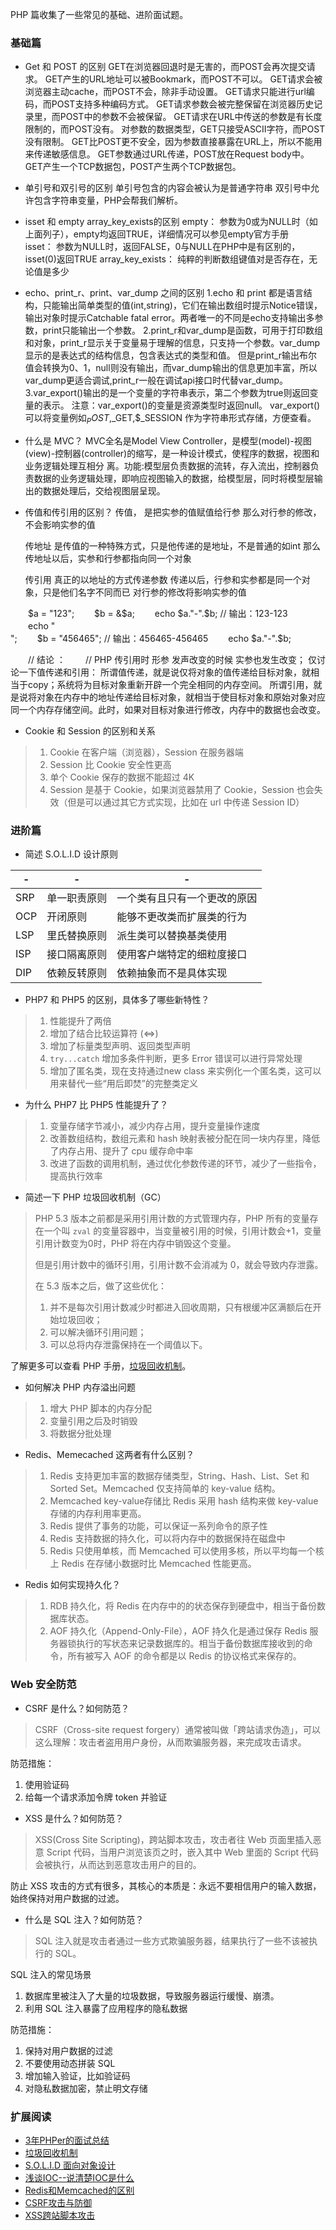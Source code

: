 PHP 篇收集了一些常见的基础、进阶面试题。

### 基础篇

- Get 和 POST 的区别
    GET在浏览器回退时是无害的，而POST会再次提交请求。
    GET产生的URL地址可以被Bookmark，而POST不可以。
    GET请求会被浏览器主动cache，而POST不会，除非手动设置。
    GET请求只能进行url编码，而POST支持多种编码方式。
    GET请求参数会被完整保留在浏览器历史记录里，而POST中的参数不会被保留。
    GET请求在URL中传送的参数是有长度限制的，而POST没有。
    对参数的数据类型，GET只接受ASCII字符，而POST没有限制。
    GET比POST更不安全，因为参数直接暴露在URL上，所以不能用来传递敏感信息。
    GET参数通过URL传递，POST放在Request body中。
    GET产生一个TCP数据包，POST产生两个TCP数据包。

- 单引号和双引号的区别
    单引号包含的内容会被认为是普通字符串
    双引号中允许包含字符串变量，PHP会帮我们解析。
- isset 和 empty  array_key_exists的区别
    empty： 参数为0或为NULL时（如上面列子），empty均返回TRUE，详细情况可以参见empty官方手册
    isset： 参数为NULL时，返回FALSE，0与NULL在PHP中是有区别的，isset(0)返回TRUE
    array_key_exists： 纯粹的判断数组键值对是否存在，无论值是多少
- echo、print_r、print、var_dump 之间的区别
    1.echo 和 print 都是语言结构，只能输出简单类型的值(int,string)，它们在输出数组时提示Notice错误，输出对象时提示Catchable fatal error。两者唯一的不同是echo支持输出多参数，print只能输出一个参数。
    2.print_r和var_dump是函数，可用于打印数组和对象，print_r显示关于变量易于理解的信息，只支持一个参数。var_dump显示的是表达式的结构信息，包含表达式的类型和值。
    但是print_r输出布尔值会转换为0、1，null则没有输出，而var_dump输出的信息更加丰富，所以var_dump更适合调试,print_r一般在调试api接口时代替var_dump。
    3.var_export()输出的是一个变量的字符串表示，第二个参数为true则返回变量的表示。
    注意：var_export()的变量是资源类型时返回null。
    var_export()可以将变量例如$_POST,$_GET,$_SESSION 作为字符串形式存储，方便查看。
- 什么是 MVC？
    MVC全名是Model View Controller，是模型(model)-视图(view)-控制器(controller)的缩写，是一种设计模式，使程序的数据，视图和业务逻辑处理互相分      离。功能:模型层负责数据的流转，存入流出，控制器负责数据的业务逻辑处理，即响应视图输入的数据，给模型层，同时将模型层输出的数据处理后，交给视图层呈现。
- 传值和传引用的区别？
传值，
   是把实参的值赋值给行参
   那么对行参的修改，不会影响实参的值

   传地址
   是传值的一种特殊方式，只是他传递的是地址，不是普通的如int
   那么传地址以后，实参和行参都指向同一个对象

   传引用
   真正的以地址的方式传递参数
   传递以后，行参和实参都是同一个对象，只是他们名字不同而已
   对行参的修改将影响实参的值　　

　　$a = "123";
　　$b = &$a;
　　echo $a."-".$b; // 输出：123-123
　　echo "<br/>";
　　$b = "456465"; // 输出：456465-456465
　　echo $a."-".$b;

　　// 结论 ：
　　// PHP 传引用时 形参 发声改变的时候 实参也发生改变；
仅讨论一下值传递和引用：
   所谓值传递，就是说仅将对象的值传递给目标对象，就相当于copy；系统将为目标对象重新开辟一个完全相同的内存空间。
   所谓引用，就是说将对象在内存中的地址传递给目标对象，就相当于使目标对象和原始对象对应同一个内存存储空间。此时，如果对目标对象进行修改，内存中的数据也会改变。
- Cookie 和 Session 的区别和关系

> 1. Cookie 在客户端（浏览器），Session 在服务器端
> 2. Session 比 Cookie 安全性更高
> 3. 单个 Cookie 保存的数据不能超过 4K
> 4. Session 是基于 Cookie，如果浏览器禁用了 Cookie，Session 也会失效（但是可以通过其它方式实现，比如在 url 中传递 Session ID）

### 进阶篇

- 简述 S.O.L.I.D 设计原则

\- | - | -
--- | --- | ---
SRP	| 单一职责原则	| 一个类有且只有一个更改的原因
OCP	| 开闭原则	| 能够不更改类而扩展类的行为
LSP	| 里氏替换原则	| 派生类可以替换基类使用
ISP	| 接口隔离原则	| 使用客户端特定的细粒度接口
DIP	| 依赖反转原则	| 依赖抽象而不是具体实现

- PHP7 和 PHP5 的区别，具体多了哪些新特性？

> 1. 性能提升了两倍
> 2. 增加了结合比较运算符 (<=>)
> 3. 增加了标量类型声明、返回类型声明
> 4. `try...catch` 增加多条件判断，更多 Error 错误可以进行异常处理
> 5. 增加了匿名类，现在支持通过new class 来实例化一个匿名类，这可以用来替代一些“用后即焚”的完整类定义

- 为什么 PHP7 比 PHP5 性能提升了？

> 1. 变量存储字节减小，减少内存占用，提升变量操作速度
> 2. 改善数组结构，数组元素和 hash 映射表被分配在同一块内存里，降低了内存占用、提升了 cpu 缓存命中率
> 3. 改进了函数的调用机制，通过优化参数传递的环节，减少了一些指令，提高执行效率

- 简述一下 PHP 垃圾回收机制（GC）

> PHP 5.3 版本之前都是采用引用计数的方式管理内存，PHP 所有的变量存在一个叫 `zval` 的变量容器中，当变量被引用的时候，引用计数会+1，变量引用计数变为0时，PHP 将在内存中销毁这个变量。
>
> 但是引用计数中的循环引用，引用计数不会消减为 0，就会导致内存泄露。
>
> 在 5.3 版本之后，做了这些优化：
>
> 1. 并不是每次引用计数减少时都进入回收周期，只有根缓冲区满额后在开始垃圾回收；
> 2. 可以解决循环引用问题；
> 3. 可以总将内存泄露保持在一个阈值以下。

了解更多可以查看 PHP 手册，[垃圾回收机制](http://docs.php.net/manual/zh/features.gc.performance-considerations.php)。

- 如何解决 PHP 内存溢出问题

> 1. 增大 PHP 脚本的内存分配
> 2. 变量引用之后及时销毁
> 3. 将数据分批处理

- Redis、Memecached 这两者有什么区别？

> 1. Redis 支持更加丰富的数据存储类型，String、Hash、List、Set 和 Sorted Set。Memcached 仅支持简单的 key-value 结构。
> 2. Memcached key-value存储比 Redis 采用 hash 结构来做 key-value 存储的内存利用率更高。
> 3. Redis 提供了事务的功能，可以保证一系列命令的原子性
> 4. Redis 支持数据的持久化，可以将内存中的数据保持在磁盘中
> 5. Redis 只使用单核，而 Memcached 可以使用多核，所以平均每一个核上 Redis 在存储小数据时比 Memcached 性能更高。

- Redis 如何实现持久化？

> 1. RDB 持久化，将 Redis 在内存中的的状态保存到硬盘中，相当于备份数据库状态。
> 2. AOF 持久化（Append-Only-File），AOF 持久化是通过保存 Redis 服务器锁执行的写状态来记录数据库的。相当于备份数据库接收到的命令，所有被写入 AOF 的命令都是以 Redis 的协议格式来保存的。

### Web 安全防范

- CSRF 是什么？如何防范？

> CSRF（Cross-site request forgery）通常被叫做「跨站请求伪造」，可以这么理解：攻击者盗用用户身份，从而欺骗服务器，来完成攻击请求。

防范措施：

1. 使用验证码
2. 给每一个请求添加令牌 token 并验证

- XSS 是什么？如何防范？

> XSS(Cross Site Scripting)，跨站脚本攻击，攻击者往 Web 页面里插入恶意 Script 代码，当用户浏览该页之时，嵌入其中 Web 里面的 Script 代码会被执行，从而达到恶意攻击用户的目的。

防止 XSS 攻击的方式有很多，其核心的本质是：永远不要相信用户的输入数据，始终保持对用户数据的过滤。

- 什么是 SQL 注入？如何防范？

> SQL 注入就是攻击者通过一些方式欺骗服务器，结果执行了一些不该被执行的 SQL。

SQL 注入的常见场景

1. 数据库里被注入了大量的垃圾数据，导致服务器运行缓慢、崩溃。
2. 利用 SQL 注入暴露了应用程序的隐私数据

防范措施：

1. 保持对用户数据的过滤
2. 不要使用动态拼装 SQL
3. 增加输入验证，比如验证码
4. 对隐私数据加密，禁止明文存储

### 扩展阅读

- [3年PHPer的面试总结](http://coffeephp.com/articles/4?utm_source=laravel-china.org)
- [垃圾回收机制](http://docs.php.net/manual/zh/features.gc.performance-considerations.php)
- [S.O.L.I.D 面向对象设计](https://laravel-china.org/articles/4160/solid-object-oriented-design-and-programming-oodoop-notes?order_by=created_at&)
- [浅谈IOC--说清楚IOC是什么](http://www.cnblogs.com/DebugLZQ/archive/2013/06/05/3107957.html)
- [Redis和Memcached的区别](https://www.biaodianfu.com/redis-vs-memcached.html)
- [CSRF攻击与防御](https://www.cnblogs.com/phpstudy2015-6/p/6771239.html)
- [XSS跨站脚本攻击](https://www.cnblogs.com/phpstudy2015-6/p/6767032.html#_label9)
